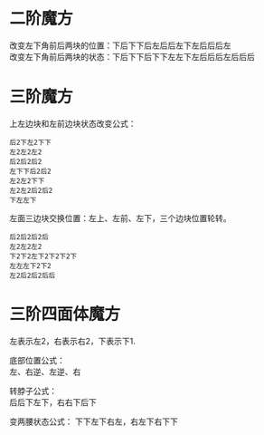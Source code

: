 # 二阶魔方
改变左下角前后两块的位置：下后下下后左后后左下左后后后左  
改变左下角前后两块的状态：下后下下后下下左左下左后后后左后后后  

# 三阶魔方
上左边块和左前边块状态改变公式：
```
后2下左2下下
左2左2左2
后2后2后2
左下下后2后2
左2左2下下
左2左2后2后2
下左左下
```
左面三边块交换位置：左上、左前、左下，三个边块位置轮转。  
```plain
后2后2后2后
左2左2左2
下2下2左下2下2下2下
左左左下2下2
左2后2后2后后
```
# 三阶四面体魔方
左表示左2，右表示右2，下表示下1.  

底部位置公式：  
左、右逆、左逆、右

转脖子公式：  
后后下左下，右右下后下

变两腰状态公式：
下下左下右左，右左下右下下
